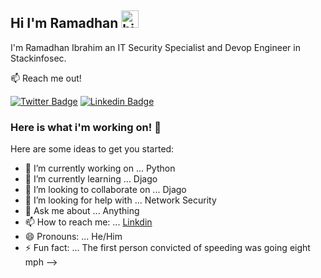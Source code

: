 ## Hi I'm Ramadhan <img src="https://user-images.githubusercontent.com/1303154/88677602-1635ba80-d120-11ea-84d8-d263ba5fc3c0.gif" width="28px" alt="hi">

I'm Ramadhan Ibrahim an IT Security Specialist and Devop Engineer in Stackinfosec.

:mailbox: Reach me out!

[![Twitter Badge](https://img.shields.io/badge/-@iamramahibrah-1ca0f1?style=flat&labelColor=1ca0f1&logo=twitter&logoColor=white&link=https://twitter.com/iamramahibrah)](https://twitter.com/iamramahibrah)
[![Linkedin Badge](https://img.shields.io/badge/-iamramahibrah-0e76a8?style=flat&labelColor=0e76a8&logo=linkedin&logoColor=white)](https://www.linkedin.com/in/iamramahibrah/) 

###  Here is what i'm working on! 👋


Here are some ideas to get you started:

- 🔭 I’m currently working on ... Python
- 🌱 I’m currently learning ... Djago
- 👯 I’m looking to collaborate on ... Djago
- 🤔 I’m looking for help with ... Network Security
- 💬 Ask me about ... Anything 
- 📫 How to reach me: ... [Linkdin](https://www.linkedin.com/in/iamramahibrah/)
- 😄 Pronouns: ... He/Him
- ⚡ Fun fact: ... The first person convicted of speeding was going eight mph
-->
